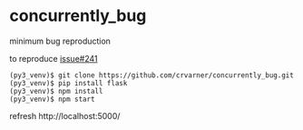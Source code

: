 # concurrently_bug
minimum bug reproduction

to reproduce [issue#241](https://github.com/kimmobrunfeldt/concurrently/issues/241)

```
(py3_venv)$ git clone https://github.com/crvarner/concurrently_bug.git
(py3_venv)$ pip install flask
(py3_venv)$ npm install
(py3_venv)$ npm start
```

refresh http://localhost:5000/

